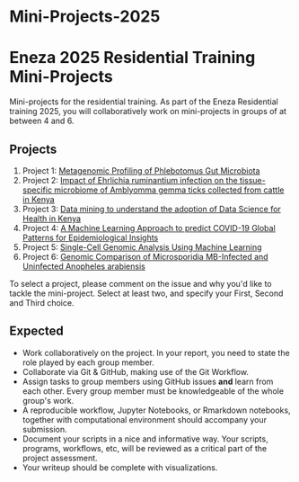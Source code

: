 # Mini-Projects-2025

# Eneza 2025 Residential Training Mini-Projects

Mini-projects for the residential training. As part of the Eneza Residential training 2025, you will collaboratively work on mini-projects in groups of at between 4 and 6. 

## Projects
1. Project 1: [Metagenomic Profiling of Phlebotomus Gut Microbiota](Project_1.md)
2. Project 2: [Impact of Ehrlichia ruminantium infection on the tissue-specific microbiome of Amblyomma gemma ticks collected from cattle in Kenya](Project_2.md)
3. Project 3: [Data mining to understand the adoption of Data Science for Health in Kenya ](Project_3.md)
4. Project 4: [A Machine Learning Approach to predict COVID-19 Global Patterns for Epidemiological Insights](Project_4.md)
5. Project 5: [Single-Cell Genomic Analysis Using Machine Learning](Project_5.md)
6. Project 6: [Genomic Comparison of Microsporidia MB-Infected and Uninfected Anopheles arabiensis](Project_6.md)

To select a project, please comment on the issue and why you'd like to tackle the mini-project. Select at least two, and specify your First, Second and Third choice. 

## Expected
- Work collaboratively on the project. In your report, you need to state the role played by each group member.
- Collaborate via Git & GitHub, making use of the Git Workflow.
- Assign tasks to group members using GitHub issues **and** learn from each other. Every group member must be knowledgeable of the whole group's work.
- A reproducible workflow, Jupyter Notebooks, or Rmarkdown notebooks, together with computational environment should accompany your submission.
- Document your scripts in a nice and informative way. Your scripts, programs, workflows, etc, will be reviewed as a critical part of the project assessment.
- Your writeup should be complete with visualizations.

